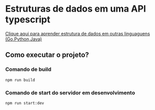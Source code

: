 # Estruturas de dados em uma API typescript

[Clique aqui para aprender estrutura de dados em outras linguaguens (Go,Python,Java)](https://medium.com/@gabrielluizsf/entenda-como-funcionam-as-estruturas-de-dados-58e3cad14559)

## Como executar o projeto?
### Comando de build
 ```tsc
 npm run build
 ```
 ### Comando de start do servidor em desenvolvimento
 ```tsc
 npm run start:dev
 ```